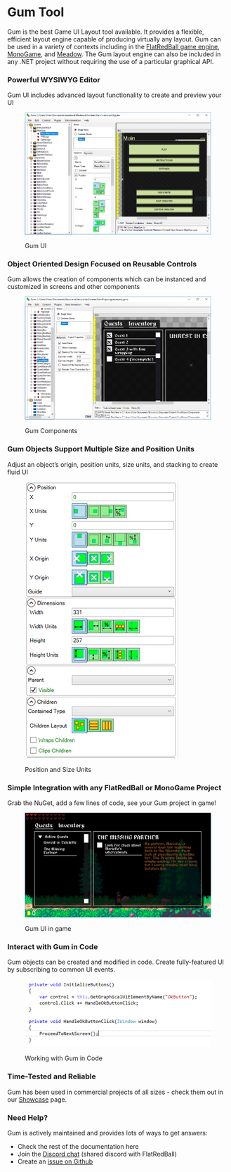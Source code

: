 # Gum Tool

Gum is the best Game UI Layout tool available. It provides a flexible, efficient layout engine capable of producing virtually any layout. Gum can be used in a variety of contexts including in the [FlatRedBall game engine](https://docs.flatredball.com/gum/), [MonoGame](gum-code/monogame/), and [Meadow](gum-code/meadow.md). The Gum layout engine can also be included in any .NET project without requiring the use of a particular graphical API.

### Powerful WYSIWYG Editor

Gum UI includes advanced layout functionality to create and preview your UI

<figure><img src=".gitbook/assets/image (26).png" alt=""><figcaption><p>Gum UI</p></figcaption></figure>

### Object Oriented Design Focused on Reusable Controls

Gum allows the creation of components which can be instanced and customized in screens and other components

<figure><img src=".gitbook/assets/image (27).png" alt=""><figcaption><p>Gum Components</p></figcaption></figure>

### Gum Objects Support Multiple Size and Position Units

Adjust an object’s origin, position units, size units, and stacking to create fluid UI

<figure><img src=".gitbook/assets/image (28).png" alt=""><figcaption><p>Position and Size Units</p></figcaption></figure>

### Simple Integration with any FlatRedBall or MonoGame Project

Grab the NuGet, add a few lines of code, see your Gum project in game!

<figure><img src=".gitbook/assets/image (29).png" alt=""><figcaption><p>Gum UI in game</p></figcaption></figure>

### Interact with Gum in Code

Gum objects can be created and modified in code. Create fully-featured UI by subscribing to common UI events.

<figure><img src=".gitbook/assets/image (30).png" alt=""><figcaption><p>Working with Gum in Code</p></figcaption></figure>

### Time-Tested and Reliable

Gum has been used in commercial projects of all sizes - check them out in our [Showcase](readme/showcase.md) page.

### Need Help?

Gum is actively maintained and provides lots of ways to get answers:

* Check the rest of the documentation here
* Join the [Discord chat](https://discord.gg/EvqwmSQuBz) (shared discord with FlatRedBall)
* Create an [issue on Github](https://github.com/vchelaru/Gum/issues)
